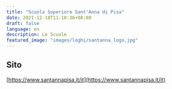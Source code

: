 ```yaml
---
title: "Scuola Superiore Sant'Anna di Pisa"
date: 2021-12-18T11:10:36+08:00
draft: false
language: en
description: Le Scuole
featured_image: "images/loghi/santanna_logo.jpg"
---
```


## Sito

[https://www.santannapisa.it/it](https://www.santannapisa.it/it)
